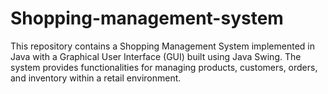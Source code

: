 # Shopping-management-system
This repository contains a Shopping Management System implemented in Java with a Graphical User Interface (GUI) built using Java Swing. The system provides functionalities for managing products, customers, orders, and inventory within a retail environment.
